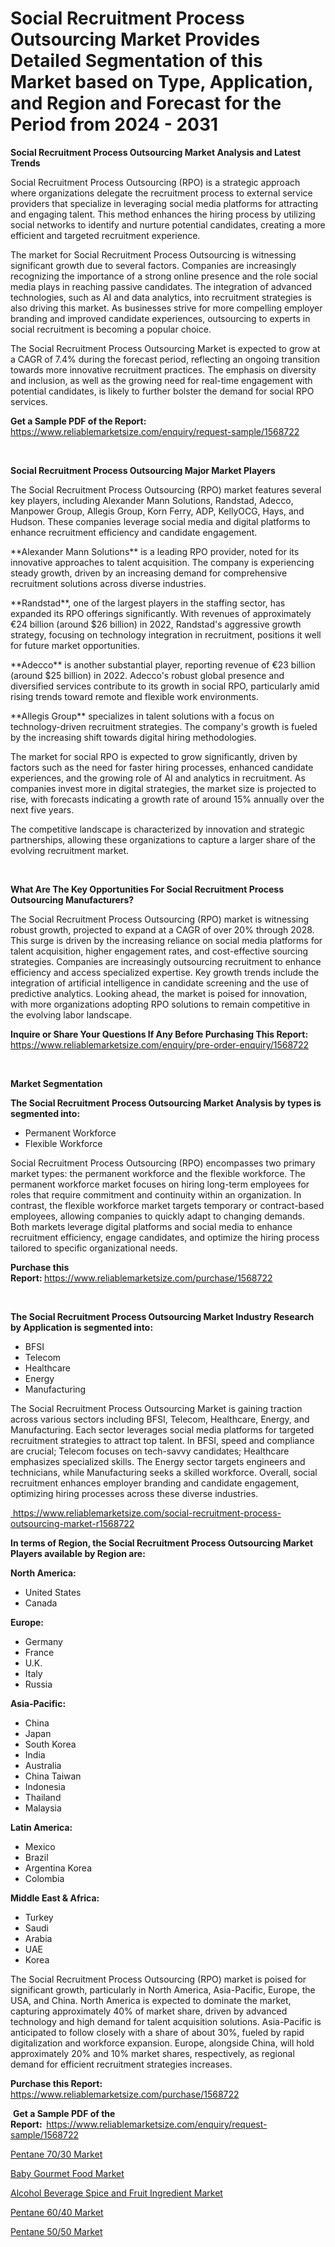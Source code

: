 <p><h1>Social Recruitment Process Outsourcing Market Provides Detailed Segmentation of this Market based on Type, Application, and Region and Forecast for the Period from 2024 - 2031</h1></p><p><strong>Social Recruitment Process Outsourcing Market Analysis and Latest Trends</strong></p>
<p><p>Social Recruitment Process Outsourcing (RPO) is a strategic approach where organizations delegate the recruitment process to external service providers that specialize in leveraging social media platforms for attracting and engaging talent. This method enhances the hiring process by utilizing social networks to identify and nurture potential candidates, creating a more efficient and targeted recruitment experience.</p><p>The market for Social Recruitment Process Outsourcing is witnessing significant growth due to several factors. Companies are increasingly recognizing the importance of a strong online presence and the role social media plays in reaching passive candidates. The integration of advanced technologies, such as AI and data analytics, into recruitment strategies is also driving this market. As businesses strive for more compelling employer branding and improved candidate experiences, outsourcing to experts in social recruitment is becoming a popular choice.</p><p>The Social Recruitment Process Outsourcing Market is expected to grow at a CAGR of 7.4% during the forecast period, reflecting an ongoing transition towards more innovative recruitment practices. The emphasis on diversity and inclusion, as well as the growing need for real-time engagement with potential candidates, is likely to further bolster the demand for social RPO services.</p></p>
<p><strong>Get a Sample PDF of the Report:&nbsp;</strong> <a href="https://www.reliablemarketsize.com/enquiry/request-sample/1568722?utm_campaign=1506&utm_medium=2&utm_source=Github&utm_content=ia&utm_term=14102024&utm_id=social-recruitment-process-outsourcing">https://www.reliablemarketsize.com/enquiry/request-sample/1568722</a></p>
<p>&nbsp;</p>
<p><strong>Social Recruitment Process Outsourcing Major Market Players</strong></p>
<p><p>The Social Recruitment Process Outsourcing (RPO) market features several key players, including Alexander Mann Solutions, Randstad, Adecco, Manpower Group, Allegis Group, Korn Ferry, ADP, KellyOCG, Hays, and Hudson. These companies leverage social media and digital platforms to enhance recruitment efficiency and candidate engagement.</p><p>**Alexander Mann Solutions** is a leading RPO provider, noted for its innovative approaches to talent acquisition. The company is experiencing steady growth, driven by an increasing demand for comprehensive recruitment solutions across diverse industries. </p><p>**Randstad**, one of the largest players in the staffing sector, has expanded its RPO offerings significantly. With revenues of approximately €24 billion (around $26 billion) in 2022, Randstad's aggressive growth strategy, focusing on technology integration in recruitment, positions it well for future market opportunities.</p><p>**Adecco** is another substantial player, reporting revenue of €23 billion (around $25 billion) in 2022. Adecco's robust global presence and diversified services contribute to its growth in social RPO, particularly amid rising trends toward remote and flexible work environments. </p><p>**Allegis Group** specializes in talent solutions with a focus on technology-driven recruitment strategies. The company's growth is fueled by the increasing shift towards digital hiring methodologies.</p><p>The market for social RPO is expected to grow significantly, driven by factors such as the need for faster hiring processes, enhanced candidate experiences, and the growing role of AI and analytics in recruitment. As companies invest more in digital strategies, the market size is projected to rise, with forecasts indicating a growth rate of around 15% annually over the next five years.</p><p>The competitive landscape is characterized by innovation and strategic partnerships, allowing these organizations to capture a larger share of the evolving recruitment market.</p></p>
<p>&nbsp;</p>
<p><strong>What Are The Key Opportunities For Social Recruitment Process Outsourcing Manufacturers?</strong></p>
<p><p>The Social Recruitment Process Outsourcing (RPO) market is witnessing robust growth, projected to expand at a CAGR of over 20% through 2028. This surge is driven by the increasing reliance on social media platforms for talent acquisition, higher engagement rates, and cost-effective sourcing strategies. Companies are increasingly outsourcing recruitment to enhance efficiency and access specialized expertise. Key growth trends include the integration of artificial intelligence in candidate screening and the use of predictive analytics. Looking ahead, the market is poised for innovation, with more organizations adopting RPO solutions to remain competitive in the evolving labor landscape.</p></p>
<p><strong>Inquire or Share Your Questions If Any Before Purchasing This Report:</strong> <a href="https://www.reliablemarketsize.com/enquiry/pre-order-enquiry/1568722?utm_campaign=1506&utm_medium=2&utm_source=Github&utm_content=ia&utm_term=14102024&utm_id=social-recruitment-process-outsourcing">https://www.reliablemarketsize.com/enquiry/pre-order-enquiry/1568722</a></p>
<p>&nbsp;</p>
<p><strong>Market Segmentation</strong></p>
<p><strong>The Social Recruitment Process Outsourcing Market Analysis by types is segmented into:</strong></p>
<p><ul><li>Permanent Workforce</li><li>Flexible Workforce</li></ul></p>
<p><p>Social Recruitment Process Outsourcing (RPO) encompasses two primary market types: the permanent workforce and the flexible workforce. The permanent workforce market focuses on hiring long-term employees for roles that require commitment and continuity within an organization. In contrast, the flexible workforce market targets temporary or contract-based employees, allowing companies to quickly adapt to changing demands. Both markets leverage digital platforms and social media to enhance recruitment efficiency, engage candidates, and optimize the hiring process tailored to specific organizational needs.</p></p>
<p><strong>Purchase this Report:&nbsp;</strong><a href="https://www.reliablemarketsize.com/purchase/1568722?utm_campaign=1506&utm_medium=2&utm_source=Github&utm_content=ia&utm_term=14102024&utm_id=social-recruitment-process-outsourcing">https://www.reliablemarketsize.com/purchase/1568722</a></p>
<p>&nbsp;</p>
<p><strong>The Social Recruitment Process Outsourcing Market Industry Research by Application is segmented into:</strong></p>
<p><ul><li>BFSI</li><li>Telecom</li><li>Healthcare</li><li>Energy</li><li>Manufacturing</li></ul></p>
<p><p>The Social Recruitment Process Outsourcing Market is gaining traction across various sectors including BFSI, Telecom, Healthcare, Energy, and Manufacturing. Each sector leverages social media platforms for targeted recruitment strategies to attract top talent. In BFSI, speed and compliance are crucial; Telecom focuses on tech-savvy candidates; Healthcare emphasizes specialized skills. The Energy sector targets engineers and technicians, while Manufacturing seeks a skilled workforce. Overall, social recruitment enhances employer branding and candidate engagement, optimizing hiring processes across these diverse industries.</p></p>
<p><a href="https://www.reliablemarketsize.com/social-recruitment-process-outsourcing-market-r1568722?utm_campaign=1506&utm_medium=2&utm_source=Github&utm_content=ia&utm_term=14102024&utm_id=social-recruitment-process-outsourcing">&nbsp;https://www.reliablemarketsize.com/social-recruitment-process-outsourcing-market-r1568722</a></p>
<p><strong>In terms of Region, the Social Recruitment Process Outsourcing Market Players available by Region are:</strong></p>
<p>
    <p> <strong> North America: </strong>
        <ul>
            <li>United States</li>
            <li>Canada</li>
        </ul>
        </p> 
    <p> <strong> Europe: </strong>
        <ul>
            <li>Germany</li>
            <li>France</li>
            <li>U.K.</li>
            <li>Italy</li>
            <li>Russia</li>
        </ul>
        </p> 
    <p> <strong> Asia-Pacific: </strong>
        <ul>
            <li>China</li>
            <li>Japan</li>
            <li>South Korea</li>
            <li>India</li>
            <li>Australia</li>
            <li>China Taiwan</li>
            <li>Indonesia</li>
            <li>Thailand</li>
            <li>Malaysia</li>
        </ul>
        </p> 
    <p> <strong> Latin America: </strong>
        <ul>
            <li>Mexico</li>
            <li>Brazil</li>
            <li>Argentina Korea</li>
            <li>Colombia</li>
        </ul>
        </p> 
    <p> <strong> Middle East & Africa: </strong>
        <ul>
            <li>Turkey</li>
            <li>Saudi</li>
            <li>Arabia</li>
            <li>UAE</li>
            <li>Korea</li>
        </ul>
    </p>
    </p>
<p><p>The Social Recruitment Process Outsourcing (RPO) market is poised for significant growth, particularly in North America, Asia-Pacific, Europe, the USA, and China. North America is expected to dominate the market, capturing approximately 40% of market share, driven by advanced technology and high demand for talent acquisition solutions. Asia-Pacific is anticipated to follow closely with a share of about 30%, fueled by rapid digitalization and workforce expansion. Europe, alongside China, will hold approximately 20% and 10% market shares, respectively, as regional demand for efficient recruitment strategies increases.</p></p>
<p><strong>Purchase this Report: </strong><a href="https://www.reliablemarketsize.com/purchase/1568722?utm_campaign=1506&utm_medium=2&utm_source=Github&utm_content=ia&utm_term=14102024&utm_id=social-recruitment-process-outsourcing">https://www.reliablemarketsize.com/purchase/1568722</a></p>
<p>&nbsp;<strong>Get a Sample PDF of the Report:&nbsp;&nbsp;</strong><a href="https://www.reliablemarketsize.com/enquiry/request-sample/1568722?utm_campaign=1506&utm_medium=2&utm_source=Github&utm_content=ia&utm_term=14102024&utm_id=social-recruitment-process-outsourcing">https://www.reliablemarketsize.com/enquiry/request-sample/1568722</a></p>
<p><strong></strong></p>
<p><p><a href="https://www.linkedin.com/pulse/future-pentane-7030-market-global-forecast-trends-2024-2031-ygjsf?trk=public_post_embed_feed-article-content&utm_campaign=1506&utm_medium=2&utm_source=Github&utm_content=ia&utm_term=14102024&utm_id=social-recruitment-process-outsourcing">Pentane 70/30 Market</a></p><p><a href="https://github.com/allamcryd/Market-Research-Report-List-1/blob/main/baby-gourmet-food-market.md?utm_campaign=1506&utm_medium=2&utm_source=Github&utm_content=ia&utm_term=14102024&utm_id=social-recruitment-process-outsourcing">Baby Gourmet Food Market</a></p><p><a href="https://github.com/ton043knutt/Market-Research-Report-List-1/blob/main/alcohol-beverage-spice-and-fruit-ingredient-market.md?utm_campaign=1506&utm_medium=2&utm_source=Github&utm_content=ia&utm_term=14102024&utm_id=social-recruitment-process-outsourcing">Alcohol Beverage Spice and Fruit Ingredient Market</a></p><p><a href="https://www.linkedin.com/pulse/navigating-global-pentane-6040-market-from-trends-strategy-2024-tua1c?trk=public_post_embed_feed-article-content&utm_campaign=1506&utm_medium=2&utm_source=Github&utm_content=ia&utm_term=14102024&utm_id=social-recruitment-process-outsourcing">Pentane 60/40 Market</a></p><p><a href="https://www.linkedin.com/pulse/digital-transformation-pentane-5050-industry-market-opportunities-fhgdc?trk=public_post_embed_feed-article-content&utm_campaign=1506&utm_medium=2&utm_source=Github&utm_content=ia&utm_term=14102024&utm_id=social-recruitment-process-outsourcing">Pentane 50/50 Market</a></p></p>